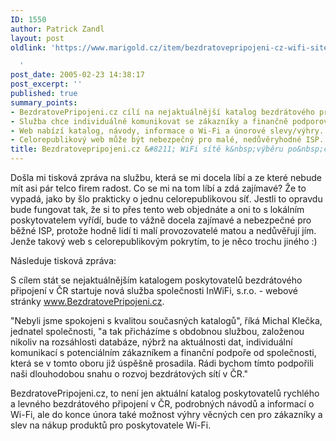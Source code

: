 ```yaml
---
ID: 1550
author: Patrick Zandl
layout: post
oldlink: 'https://www.marigold.cz/item/bezdratovepripojeni-cz-wifi-site-k-vyberu-po-cele-cr

  '
post_date: 2005-02-23 14:38:17
post_excerpt: ''
published: true
summary_points:
- BezdratovePripojeni.cz cílí na nejaktuálnější katalog bezdrátového připojení v ČR.
- Služba chce individuálně komunikovat se zákazníky a finančně podporovat rozvoj sítí.
- Web nabízí katalog, návody, informace o Wi-Fi a únorové slevy/výhry.
- Celorepublikový web může být nebezpečný pro malé, nedůvěryhodné ISP.
title: Bezdratovepripojeni.cz &#8211; WiFi sítě k&nbsp;výběru po&nbsp;celé ČR
---
```


<p>Došla mi tisková zpráva na službu, která se mi docela líbí a ze které nebude mít asi pár telco firem radost. Co se mi na tom líbí a zdá zajímavé? Že to vypadá, jako by šlo prakticky o jednu celorepublikovou síť. Jestli to opravdu bude fungovat tak, že si to přes tento web objednáte a oni to s lokálním poskytovatelem vyřídí, bude to vážně docela zajímavé a nebezpečné pro běžné ISP, protože hodně lidí ti malí provozovatelé matou a nedůvěřují jím. Jenže takový web s celorepublikovým pokrytím, to je něco trochu jiného :)</p>

<p>Následuje tisková zpráva:</p>

<p>S cílem stát se nejaktuálnějším katalogem poskytovatelů
bezdrátového připojení v ČR startuje nová služba společnosti
InWiFi, s.r.o. - webové stránky <a href="http://www.BezdratovePripojeni.cz">www.BezdratovePripojeni.cz</a>.</p>

<p>"Nebyli jsme spokojeni s kvalitou současných katalogů", říká
Michal Klečka, jednatel společnosti, "a tak přicházíme
s obdobnou službou, založenou nikoliv na rozsáhlosti
databáze, nýbrž na aktuálnosti dat, individuální komunikací
s potenciálním zákazníkem a finanční podpoře od společnosti,
která se v tomto oboru již úspěšně prosadila. Rádi bychom tímto
podpořili naši dlouhodobou snahu o rozvoj bezdrátových sítí
v ČR."</p>

<p>BezdratovePripojeni.cz, to není jen aktuální katalog
poskytovatelů rychlého a levného bezdrátového připojení v ČR,
podrobných návodů a informací o Wi-Fi, ale do konce února
také možnost výhry věcných cen pro zákazníky a slev na nákup
produktů pro poskytovatele Wi-Fi.
</p>